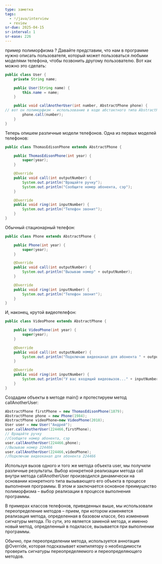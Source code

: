```yaml
---
type: заметка
tags:
  - 🃏/java/interview
  - review
sr-due: 2025-04-15
sr-interval: 1
sr-ease: 226
---
```

пример полиморфизма
?
Давайте представим, что нам в программе нужно описать пользователя, который может пользоваться любыми моделями телефона, чтобы позвонить другому пользователю. Вот как можно это сделать:
```java
public class User {
    private String name;

    public User(String name) {
        this.name = name;
    }

    public void callAnotherUser(int number, AbstractPhone phone) {
// вот он полиморфизм - использование в коде абстактного типа AbstractPhone phone!
        phone.call(number);
    }
}
```

Теперь опишем различные модели телефонов. Одна из первых моделей телефонов:
```java
public class ThomasEdisonPhone extends AbstractPhone {

    public ThomasEdisonPhone(int year) {
        super(year);
    }

    @Override
    public void call(int outputNumber) {
        System.out.println("Вращайте ручку");
        System.out.println("Сообщите номер абонента, сэр");
    }

    @Override
    public void ring(int inputNumber) {
        System.out.println("Телефон звонит");
    }
}
```

Обычный стационарный телефон:
```java
public class Phone extends AbstractPhone {

    public Phone(int year) {
        super(year);
    }

    @Override
    public void call(int outputNumber) {
        System.out.println("Вызываю номер" + outputNumber);
    }

    @Override
    public void ring(int inputNumber) {
        System.out.println("Телефон звонит");
    }
}
```

И, наконец, крутой видеотелефон:
```java
public class VideoPhone extends AbstractPhone {

    public VideoPhone(int year) {
        super(year);
    }

    @Override
    public void call(int outputNumber) {
        System.out.println("Подключаю видеоканал для абонента " + outputNumber);
    }

    @Override
    public void ring(int inputNumber) {
        System.out.println("У вас входящий видеовызов..." + inputNumber);
    }
}
```

Создадим объекты в методе main() и протестируем метод callAnotherUser:
```java
AbstractPhone firstPhone = new ThomasEdisonPhone(1879);
AbstractPhone phone = new Phone(1984);
AbstractPhone videoPhone=new VideoPhone(2018);
User user = new User("Андрей");
user.callAnotherUser(224466,firstPhone);
// Вращайте ручку
//Сообщите номер абонента, сэр
user.callAnotherUser(224466,phone);
//Вызываю номер 224466
user.callAnotherUser(224466,videoPhone);
//Подключаю видеоканал для абонента 224466
```

Используя вызов одного и того же метода объекта user, мы получили различные результаты. Выбор конкретной реализации метода call внутри метода callAnotherUser производился динамически на основании конкретного типа вызывающего его объекта в процессе выполнения программы. В этом и заключается основное преимущество полиморфизма – выбор реализации в процессе выполнения программы.

В примерах классов телефонов, приведенных выше, мы использовали переопределение методов – прием, при котором изменяется реализация метода, определенная в базовом классе, без изменения сигнатуры метода. По сути, это является заменой метода, и именно новый метод, определенный в подклассе, вызывается при выполнении программы.

Обычно, при переопределении метода, используется аннотация @Override, которая подсказывает компилятору о необходимости проверить сигнатуры переопределяемого и переопределяющего методов.